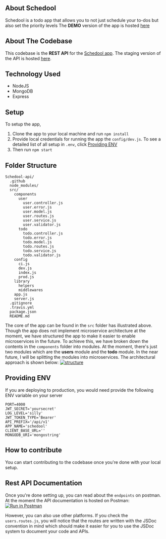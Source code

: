 ## About Schedool

Schedool is a todo app that allows you to not just schedule your to-dos but also set the priority levels
The **DEMO** version of the app is hosted [here](https://schedool.herokuapp.com/)

## About The Codebase

This codebase is the **REST API** for the [Schedool app](https://schedool.herokuapp.com/). The staging version of the API is hosted [here](https://schedool-api.herokuapp.com/).

## Technology Used

- NodeJS
- MongoDB
- Express

## Setup

To setup the app,

1. Clone the app to your local machine and run `npm install`
2. Provide local credentials for running the app the `config/dev.js`. To see a detailed list of all setup in `.env`, click [Providing ENV](#providing-env)
3. Then run `npm start`

## Folder Structure

```
Schedool-api/
  .github
  node_modules/
  src/
    components
      user
        user.controller.js
        user.error.js
        user.model.js
        user.routes.js
        user.service.js
        user.validator.js
      todo
        todo.controller.js
        todo.error.js
        todo.model.js
        todo.routes.js
        todo.service.js
        todo.validator.js
    config
      ci.js
      dev.js
      index.js
      prod.js
    library
      helpers
      middlewares
    app.js
    server.js
  .gitignore
  .travis.yml
  package.json
  README.md
```

The core of the app can be found in the `src` folder has illustrated above. Though the app does not implement microservice architecture at the moment, we have structured the app to make it easier to enable microservices in the future. To achieve this, we have broken down the contents in the `components` folder into modules. At the moment, there's just two modules which are the **users** module and the **todo** module. In the near future, I will be splitting the modules into microservices. The architectural approach is shown below:
[![structure](https://github.com/hameeddamee/schedool-api/structure.png)](https://github.com/hameeddamee/schedool-api/structure.png)

## Providing ENV

If you are deploying to production, you would need provide the following ENV variable on your server

```
PORT=4000
JWT_SECRET='yoursecret'
LOG_LEVEL='silly'
JWT_TOKEN_TYPE='Bearer'
API_PREFIX='/api/v1'
APP_NAME='schedool'
CLIENT_BASE_URL=''
MONGODB_URI='mongostring'
```

## How to contribute

You can start contributing to the codebase once you're done with your local setup.

## Rest API Documentation

Once you're done setting up, you can read about the `endpoints` on postman.
At the moment the API documentation is hosted on Postman:<br>
[![Run in Postman](https://run.pstmn.io/button.svg)](https://documenter.getpostman.com/view/11294995/TVYM3aac)

However, you can also use other platforms. If you check the `users.routes.js`, you will notice that the routes are written with the JSDoc convention in mind which should make it easier for you to use the JSDoc system to document your code and APIs.
